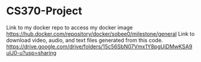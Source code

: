 # CS370-Project 
Link to my docker repo to access my docker image
https://hub.docker.com/repository/docker/sobee0/milestone/general
Link to download video, audio, and text files generated from this code.
https://drive.google.com/drive/folders/15c56SbN07Vmx1Y8pgUjDMwKSA9uIJ0-u?usp=sharing
